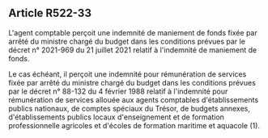 ## Article R522-33

L'agent comptable perçoit une indemnité de maniement de fonds fixée par arrêté du ministre chargé du
budget dans les conditions prévues par le décret n° 2021-969 du 21 juillet 2021 relatif à l'indemnité de
maniement de fonds.

Le cas échéant, il perçoit une indemnité pour rémunération de services fixée par arrêté du ministre chargé
du budget dans les conditions prévues par le décret n° 88-132 du 4 février 1988 relatif à l'indemnité pour
rémunération de services allouée aux agents comptables d'établissements publics nationaux, de comptes
spéciaux du Trésor, de budgets annexes, d'établissements publics locaux d'enseignement et de formation
professionnelle agricoles et d'écoles de formation maritime et aquacole (1).

